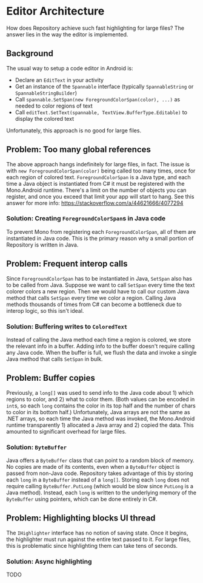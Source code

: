 # Editor Architecture

How does Repository achieve such fast highlighting for large files? The answer lies in the way the editor is implemented.

## Background

The usual way to setup a code editor in Android is:

- Declare an `EditText` in your activity
- Get an instance of the `Spannable` interface (typically `SpannableString` or `SpannableStringBuilder`)
- Call `spannable.SetSpan(new ForegroundColorSpan(color), ...)` as needed to color regions of text
- Call `editText.SetText(spannable, TextView.BufferType.Editable)` to display the colored text

Unfortunately, this approach is no good for large files.

## Problem: Too many global references

The above approach hangs indefinitely for large files, in fact. The issue is with `new ForegroundColorSpan(color)` being called too many times, once for each region of colored text. `ForegroundColorSpan` is a Java type, and each time a Java object is instantiated from C# it must be registered with the Mono.Android runtime. There's a limit on the number of objects you can register, and once you exceed that limit your app will start to hang. See this answer for more info: https://stackoverflow.com/a/44621666/4077294

### Solution: Creating `ForegroundColorSpan`s in Java code

To prevent Mono from registering each `ForegroundColorSpan`, all of them are instantiated in Java code. This is the primary reason why a small portion of Repository is written in Java.

## Problem: Frequent interop calls

Since `ForegroundColorSpan` has to be instantiated in Java, `SetSpan` also has to be called from Java. Suppose we want to call `SetSpan` every time the text colorer colors a new region. Then we would have to call our custom Java method that calls `SetSpan` every time we color a region. Calling Java methods thousands of times from C# can become a bottleneck due to interop logic, so this isn't ideal.

### Solution: Buffering writes to `ColoredText`

Instead of calling the Java method each time a region is colored, we store the relevant info in a buffer. Adding info to the buffer doesn't require calling any Java code. When the buffer is full, we flush the data and invoke a single Java method that calls `SetSpan` in bulk.

## Problem: Buffer copies

Previously, a `long[]` was used to send info to the Java code about 1) which regions to color, and 2) what to color them. (Both values can be encoded in `int`s, so each `long` contains the color in its top half and the number of chars to color in its bottom half.) Unfortunately, Java arrays are not the same as .NET arrays, so each time the Java method was invoked, the Mono.Android runtime transparently 1) allocated a Java array and 2) copied the data. This amounted to significant overhead for large files.

### Solution: `ByteBuffer`

Java offers a `ByteBuffer` class that can point to a random block of memory. No copies are made of its contents, even when a `ByteBuffer` object is passed from non-Java code. Repository takes advantage of this by storing each `long` in a `ByteBuffer` instead of a `long[]`. Storing each `long` does not require calling `ByteBuffer.PutLong` (which would be slow since `PutLong` is a Java method). Instead, each `long` is written to the underlying memory of the `ByteBuffer` using pointers, which can be done entirely in C#.

## Problem: Highlighting blocks UI thread

The `IHighlighter` interface has no notion of saving state. Once it begins, the highlighter must run against the entire text passed to it. For large files, this is problematic since highlighting them can take tens of seconds.

### Solution: Async highlighting

TODO
